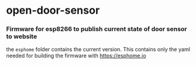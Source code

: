 # **open-door-sensor**

### Firmware for esp8266 to publish current state of door sensor to website

the `esphome` folder contains the current version. This contains only the yaml needed for building the firmware with https://esphome.io